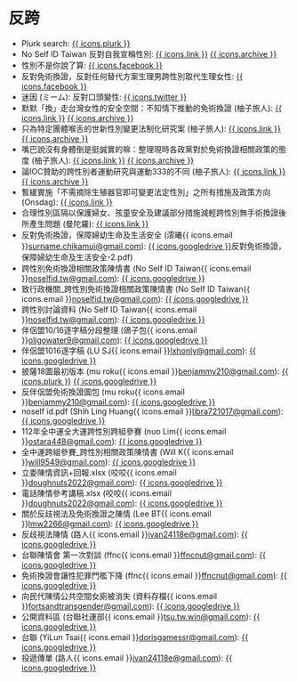 # 反跨
- Plurk search: [{{ icons.plurk }}](https://www.plurk.com/search?q=%E8%B7%A8%E6%80%A7)
- No Self ID Taiwan 反對自我宣稱性別: [{{ icons.link }}](https://noselfidtw.cc/) [{{ icons.archive }}](https://web.archive.org/web/20250715085757/https://noselfidtw.cc/)
- 性別不是你說了算: [{{ icons.facebook }}](https://www.facebook.com/noselfIDtw)
- 反對免術換證，反對任何替代方案生理男跨性別取代生理女性: [{{ icons.facebook }}](www.facebook.com/profile/100087798510446)
- 迷因 (ミーム): 反對口頭變性: [{{ icons.twitter }}](https://x.com/memetranspolicy)
- 默默「換」走台灣女性的安全空間：不知情下推動的免術換證 (柚子旅人): [{{ icons.link }}](https://pomeloswarehouse.blogspot.com/2021/11/blog-post.html) [{{ icons.archive }}](https://web.archive.org/web/20220219162643/https://pomeloswarehouse.blogspot.com/2021/11/blog-post.html)
- 只為特定團體喉舌的世新性別變更法制化研究案 (柚子旅人): [{{ icons.link }}](https://pomeloswarehouse.blogspot.com/2022/03/blog-post.html) [{{ icons.archive }}](https://web.archive.org/web/20231125082347/https://pomeloswarehouse.blogspot.com/2022/03/blog-post.html)
- 嘴巴說沒有身體倒是挺誠實的嘛：整理現時各政黨對於免術換證相關政策的態度 (柚子旅人): [{{ icons.link }}](https://pomeloswarehouse.blogspot.com/2023/09/blog-post.html) [{{ icons.archive }}](https://web.archive.org/web/20231111220317/https://pomeloswarehouse.blogspot.com/2023/09/blog-post.html)
- 論IOC贊助的跨性別者運動研究與運動333的不同 (柚子旅人): [{{ icons.link }}](https://pomeloswarehouse.blogspot.com/2024/08/ioc333.html) [{{ icons.archive }}](https://web.archive.org/web/20240913081130/https://pomeloswarehouse.blogspot.com/2024/08/ioc333.html)
- 暫緩實施「不需摘除生殖器官即可變更法定性別」之所有措施及政策方向 (Onsdag): [{{ icons.link }}](https://join.gov.tw/idea/detail/14cb42cb-688b-4331-ac1c-f152c6ef16f7)
- 合理性別區隔以保護婦女、孩童安全及建議部分措施減輕跨性別無手術換證後所產生問題 (曼陀羅): [{{ icons.link }}](https://join.gov.tw/idea/detail/315aeade-80b5-4d46-9ba7-a04924268d9a)
- 反對免術換證，保障婦幼生命及生活安全 (澐曦{{ icons.email }}surname.chikamui@gmail.com): [{{ icons.googledrive }}](https://drive.google.com/drive/folders/1oRqpqOOOpBSlqOT9h_Dh-7Vn3tWqPBWi)反對免術換證，保障婦幼生命及生活安全-2.pdf)
- 跨性別免術換證相關政策陳情書 (No Self ID Taiwan{{ icons.email }}noselfid.tw@gmail.com): [{{ icons.googledrive }}](https://drive.google.com/file/d/1T6jQZJcXZG-fnzcx3d4NnKLuaF0JDNlx/view)
- 致行政機關_跨性別免術換證相關政策陳情書 (No Self ID Taiwan{{ icons.email }}noselfid.tw@gmail.com): [{{ icons.googledrive }}](https://drive.google.com/file/d/1BJvwGLny3p9B3fskPkWVGptGvIBjDUp3/view)
- 跨性別討論資料 (No Self ID Taiwan{{ icons.email }}noselfid.tw@gmail.com): [{{ icons.googledrive }}](https://docs.google.com/document/d/1uRurmzg7AkHNsMv_MMIAWl_qUEs1VJiCLroBKpyI3D8/view)
- 伴侶盟10/16逐字稿分段整理 (鴿子包{{ icons.email }}oligowater9@gmail.com): [{{ icons.googledrive }}](https://docs.google.com/document/d/1B7Vj3wzNgkNPpRGcK8_rnL42xqtidcpeQQgEDqqu2UI/view)
- 伴侶盟1016逐字稿 (LU SJ{{ icons.email }}lxhonly@gmail.com): [{{ icons.googledrive }}](https://docs.google.com/document/d/1sNEAfvtjeFrmfokqwMbLizjAG_sov9niyPdDe-IAWEo/view)
- 披薩18圖最初版本 (mu roku{{ icons.email }}benjammy210@gmail.com): [{{ icons.plurk }}](https://www.plurk.com/p/olmgtc) [{{ icons.googledrive }}](https://drive.google.com/drive/folders/1tOqKpLCx2AwLMfkj4DViQjVTOw2eyebt)
- 反伴侶盟免術換證圖包 (mu roku{{ icons.email }}benjammy210@gmail.com): [{{ icons.googledrive }}](https://drive.google.com/file/d/1UPoVrLLbsC_s7A9FM8AZsN-cWn5vz4T1/view)
- noself id.pdf (Shih Ling Huang{{ icons.email }}libra721017@gmail.com): [{{ icons.googledrive }}](https://drive.google.com/file/d/13UC_LxvXo2yKaoI5pvf5KPZW-dLuuAAG/view)
- 112年全中運全大運跨性別跨組參賽 (nuo Lim{{ icons.email }}ostara448@gmail.com): [{{ icons.googledrive }}](https://drive.google.com/drive/folders/1Fg59Qr60pj4GOnM33IT7OEv3dFpQ1JWy)
- 全中運跨組參賽_跨性別相關政策陳情書 (Will K{{ icons.email }}will9549@gmail.com): [{{ icons.googledrive }}](https://drive.google.com/file/d/1hvYd7XYYNFNI6XLohR-BjcvjEYcdknCR/view)
- 立委陳情資訊+回報.xlsx (咬咬{{ icons.email }}doughnuts2022@gmail.com): [{{ icons.googledrive }}](https://docs.google.com/spreadsheets/d/1B-95Bdl4kRaKQsTo7hmS23xyZgqSKZKHut18ErAMPsE/view)
- 電話陳情參考講稿.xlsx (咬咬{{ icons.email }}doughnuts2022@gmail.com): [{{ icons.googledrive }}](https://docs.google.com/spreadsheets/d/1hm9wOmund1O6tVZqgRNM6AywCHkuc_mV_QhbXH-FUGI/view)
- 關於反歧視法及免術換證之陳情 (Lee BT{{ icons.email }}lmw2266@gmail.com): [{{ icons.googledrive }}](https://docs.google.com/document/d/1sM72aajGPoXHFz0Zdi5nUMXsHwqwlKiS/view)
- 反歧視法陳情 (路人{{ icons.email }}ivan24118e@gmail.com): [{{ icons.googledrive }}](https://drive.google.com/drive/folders/1zxrPIV7S7ntGj6AWscxC4Rz_6br40a3B)
- 台聯陳情會 第一次對談 (ffnc{{ icons.email }}ffncnut@gmail.com): [{{ icons.googledrive }}](https://docs.google.com/document/d/1GF-qpCE2eQFk-2Ppd_-S59mtxbxUhbGZUmVqKYsyAOI/view)
- 免術換證會讓性犯罪門檻下降 (ffnc{{ icons.email }}ffncnut@gmail.com): [{{ icons.googledrive }}](https://docs.google.com/document/d/1GzjYJWibwFAZY0ztJo81lDSM_G5dTEm8ftVadnhA4XU/view)
- 向民代陳情公共空間女廁被消失 (資料存檔{{ icons.email }}fortsandtransgender@gmail.com): [{{ icons.googledrive }}](https://docs.google.com/document/d/1nKxSmP4aBZzB1e6wNjgQP7K8MDdSBPF-/view)
- 公開資料區 (台聯社運部{{ icons.email }}tsu.tw.win@gmail.com): [{{ icons.googledrive }}](https://drive.google.com/drive/folders/1HwTiXDX3S0FQiEeMIgf-yClL39IJZ_B1)
- 台聯 (YiLun Tsai{{ icons.email }}dorisgamessr@gmail.com): [{{ icons.googledrive }}](https://drive.google.com/drive/folders/15On1xYygBuj4wQBKd1aKN4S-sKs4xhRb)
- 投遞傳單 (路人{{ icons.email }}ivan24118e@gmail.com): [{{ icons.googledrive }}](https://drive.google.com/file/d/14IuKdWwrmDQw4fvnCWzlAqP6zDJ1h6oT/view)
